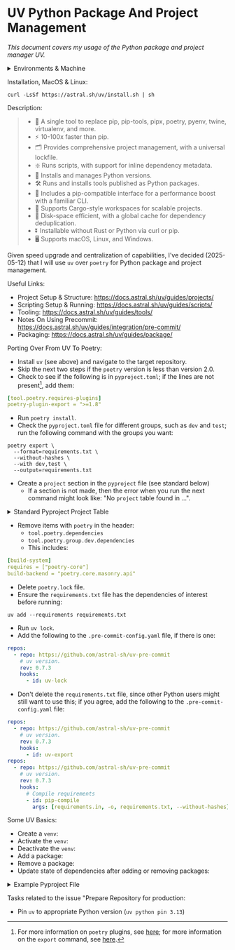 # UV Python Package And Project Management

_This document covers my usage of the Python package and project manager UV._

<details markdown=1>

<summary> Environments & Machine </summary>

```
OS Version: macOS
ProductVersion:	13.3.1
BuildVersion: 22E261
Kernel: arm64
Architecture: 22.4.0
CPU Brand: Apple M1
Python Version: Python 3.13.1
Poetry Version: Poetry (version 1.8.3)
Ruby Version: ruby 3.2.3 (2024-01-18 revision 52bb2ac0a6) [arm64-darwin22]
```

</details>

Installation, MacOS & Linux:

```
curl -LsSf https://astral.sh/uv/install.sh | sh
```

Description:

> * 🚀 A single tool to replace pip, pip-tools, pipx, poetry, pyenv, twine, virtualenv, and more.
> * ⚡️ 10-100x faster than pip.
> * 🗂️ Provides comprehensive project management, with a universal lockfile.
> * ❇️ Runs scripts, with support for inline dependency metadata.
> * 🐍 Installs and manages Python versions.
> * 🛠️ Runs and installs tools published as Python packages.
> * 🔩 Includes a pip-compatible interface for a performance boost with a familiar CLI.
> * 🏢 Supports Cargo-style workspaces for scalable projects.
> * 💾 Disk-space efficient, with a global cache for dependency deduplication.
> * ⏬ Installable without Rust or Python via curl or pip.
> * 🖥️ Supports macOS, Linux, and Windows.

Given speed upgrade and centralization of capabilities, I've decided (2025-05-12) that I will use `uv` over `poetry` for Python package and project management.

Useful Links:

* Project Setup & Structure: <https://docs.astral.sh/uv/guides/projects/>
* Scripting Setup & Running: <https://docs.astral.sh/uv/guides/scripts/>
* Tooling: <https://docs.astral.sh/uv/guides/tools/>
* Notes On Using Precommit: <https://docs.astral.sh/uv/guides/integration/pre-commit/>
* Packaging: <https://docs.astral.sh/uv/guides/package/>

Porting Over From UV To Poetry:

* Install `uv` (see above) and navigate to the target repository.
* Skip the next two steps if the `poetry` version is less than version 2.0.
* Check to see if the following is in `pyproject.toml`; if the lines are not present[^more], add them:

```yaml
[tool.poetry.requires-plugins]
poetry-plugin-export = ">=1.8"
```

[^more]: For more information on `poetry` plugins, see [here](https://python-poetry.org/docs/plugins/#using-plugins); for more information on the `export` command, see [here](https://python-poetry.org/docs/cli/#export).

* Run `poetry install`.
* Check the `pyproject.toml` file for different groups, such as `dev` and `test`; run the following command with the groups you want:

```
poetry export \
  --format=requirements.txt \
  --without-hashes \
  --with dev,test \
  --output=requirements.txt
```

* Create a `project` section in the `pyproject` file (see standard below)
  * If a section is not made, then the error when you run the next command might look like: "No `project` table found in ...".

<details markdown=1>

<summary> Standard Pyproject Project Table </summary>


```yaml
[project]
name = ""
version = ""
authors = [
  {name = "", email = ""},
]
description = ""
readme = ""
license = ""
keywords = [""]
requires-python = ">=3.13"

[project.urls]
Repository = ""
Issues = ""
"Author GitHub" = ""
```

</details>

* Remove items with `poetry` in the header:
  * `tool.poetry.dependencies`
  * `tool.poetry.group.dev.dependencies`
  * This includes:

```yaml
[build-system]
requires = ["poetry-core"]
build-backend = "poetry.core.masonry.api"
```

* Delete `poetry.lock` file.
* Ensure the `requirements.txt` file has the dependencies of interest before running:

```
uv add --requirements requirements.txt
```

* Run `uv lock`.
* Add the following to the `.pre-commit-config.yaml` file, if there is one:

```yaml
repos:
  - repo: https://github.com/astral-sh/uv-pre-commit
    # uv version.
    rev: 0.7.3
    hooks:
      - id: uv-lock
```

* Don't delete the `requirements.txt` file, since other Python users might still want to use this; if you agree, add the following to the `.pre-commit-config.yaml` file:


```yaml
repos:
  - repo: https://github.com/astral-sh/uv-pre-commit
    # uv version.
    rev: 0.7.3
    hooks:
      - id: uv-export
repos:
  - repo: https://github.com/astral-sh/uv-pre-commit
    # uv version.
    rev: 0.7.3
    hooks:
      # Compile requirements
      - id: pip-compile
        args: [requirements.in, -o, requirements.txt, --without-hashes]
```

Some UV Basics:

* Create a `venv`:
* Activate the `venv`:
* Deactivate the `venv`:
* Add a package:
* Remove a package:
* Update state of dependencies after adding or removing packages:

<details markdown=1>

<summary> Example Pyproject File </summary>

```yaml
[tool.poetry]
name = "afg6k7h4fhy2"
version = "0.0.1"
description = "The author's personal GitHub profile. Contained therein are some resources the author makes use of and decisions that the author has made concerning his use of GitHub. This repository also exists as a place for onlookers to provide the author with feedback. "
authors = ["AFg6K7h4fhy2 <127630341+AFg6K7h4fhy2@users.noreply.github.com>"]
license = "MIT"
readme = "README.md"
package-mode = false

[tool.poetry.dependencies]
python = "^3.12"
pre-commit = "^3.7.0"

[tool.poetry.group.dev.dependencies]
pygments = "^2.18.0"

[build-system]
requires = ["poetry-core"]
build-backend = "poetry.core.masonry.api"
```

</details>



Tasks related to the issue "Prepare Repository for production:

* Pin `uv` to appropriate Python version (`uv python pin 3.13`)
